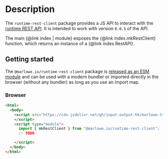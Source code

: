 # Description

The `runtime-rest-client` package provides a JS API to interact with the [runtime REST API](https://docs.marlowe.iohk.io/api/introduction). It is intended to work with version `0.0.5` of the API.

The main {@link index | module} exposes the {@link index.mkRestClient} function, which returns an instance of a {@link index.RestAPI}.

## Getting started

The `@marlowe.io/runtime-rest-client` package is [released as an ESM module](https://github.com/input-output-hk/marlowe-ts-sdk/blob/main/doc/modules-system.md) and can be used with a modern bundler or imported directly in the browser (without any bundler) as long as you use an import map.

### Browser

```html
<html>
  <body>
    <script src="https://cdn.jsdelivr.net/gh/input-output-hk/marlowe-ts-sdk/jsdelivr-npm-importmap.js">
    </script>
    <script type="module">
      import { mkRestClient } from "@marlowe.io/runtime-rest-client";
      // TODO

    </script>
  </body>
</html>
```
